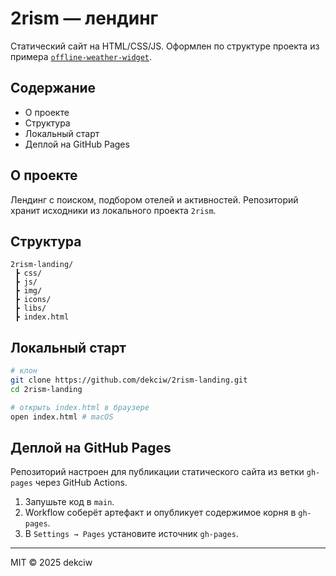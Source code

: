 # 2rism — лендинг

Статический сайт на HTML/CSS/JS. Оформлен по структуре проекта из примера [`offline-weather-widget`](https://github.com/dekciw/offline-weather-widget).

## Содержание
- О проекте
- Структура
- Локальный старт
- Деплой на GitHub Pages

## О проекте
Лендинг с поиском, подбором отелей и активностей. Репозиторий хранит исходники из локального проекта `2rism`.

## Структура
```
2rism-landing/
 ┣ css/
 ┣ js/
 ┣ img/
 ┣ icons/
 ┣ libs/
 ┣ index.html
```

## Локальный старт
```bash
# клон
git clone https://github.com/dekciw/2rism-landing.git
cd 2rism-landing

# открыть index.html в браузере
open index.html # macOS
```

## Деплой на GitHub Pages
Репозиторий настроен для публикации статического сайта из ветки `gh-pages` через GitHub Actions.

1. Запушьте код в `main`.
2. Workflow соберёт артефакт и опубликует содержимое корня в `gh-pages`.
3. В `Settings → Pages` установите источник `gh-pages`.

---
MIT © 2025 dekciw